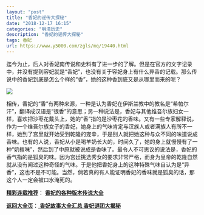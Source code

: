 ```yaml
---
layout: "post"
title: "香妃的谣传大探秘"
date: "2018-12-17 16:15"
categories: "明清历史"
description: "香妃的谣传大探秘"
tags: 香妃
url: https://www.y5000.com/zgls/mq/19440.html
---
```






迄今为止，后人对香妃南传说和史料有了进一步的了解。但是在官方的文字记录中，并没有提到容妃就是“香妃”，也没有关于容妃身上有什么异香的记载。那么传说中的香妃到底是怎么个样的“香”，她的这种香到底又是从哪里而来的呢？

![](https://img.y5000.com/uploads/allimg/170419/6-1F419143442433.jpg)

相传，香妃的“香”有两种来源，一种是认为香妃在伊斯兰教中的教名是“希帕尔汗”，翻译成汉语是“很香”的意思；另一种说法是，香妃与其他维吾尔族妇女一样，喜欢把沙枣花戴头上，她的“香”指的是沙枣花的香味。又有一些专家解释说，作为一个维吾尔族女子的香妃，她身上的气味肯定与汉族人或者满族人有所不一样，她到了宫里就开始受到乾隆的宠幸，于是别人就把她这种与众不同的味道说成香味。也有的人说，香妃从小是喝羊奶长大的，时间久了，她的身上就慢慢有了一种“奶擅味”，然后到了中原就被说成是香味了。最令人不可思议的说法是，香妃的香气指的是狐臭的味。因为宫廷挑选秀女的要求非常严格，而身为皇帝的乾隆自然就从没有闻过这种奇怪的气味。于是他把香妃身上的这种特殊气味自认为是“异香”，这也不是不可能。当然，倘若真的有人能证明香妃的香味就是狐臭的话，那这个人一定会被口水淹死的。

[**精彩连载推荐**](https://www.y5000.com/zgls/mq/19441.html)：
**[香妃的各种版本传说大全](https://www.y5000.com/zgls/mq/19441.html)**

[**返回大全页**](https://www.y5000.com/zgls/mq/19447.html)：[ **香妃故事大全汇总
香妃谜团大揭秘**](https://www.y5000.com/zgls/mq/19447.html)
